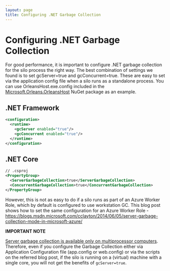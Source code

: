 ```yaml
---
layout: page
title: Configuring .NET Garbage Collection
---
```


# Configuring .NET Garbage Collection

For good performance, it is important to configure .NET garbage collection for the silo process the right way. The best combination of settings we found is to set gcServer=true and gcConcurrent=true. These are easy to set via the application config file when a silo runs as a standalone process. You can use OrleansHost.exe.config included in the [Microsoft.Orleans.OrleansHost](https://www.nuget.org/packages/Microsoft.Orleans.OrleansHost/) NuGet package as an example.

## .NET Framework

``` xml
<configuration>
  <runtime>
    <gcServer enabled="true"/>
    <gcConcurrent enabled="true"/>
  </runtime>
</configuration>
```

## .NET Core

```xml
// .csproj
<PropertyGroup>
  <ServerGarbageCollection>true</ServerGarbageCollection>
  <ConcurrentGarbageCollection>true</ConcurrentGarbageCollection>
</PropertyGroup>
```

However, this is not as easy to do if a silo runs as part of an Azure Worker Role, which by default is configured to use workstation GC. This blog post shows how to set the same configuration for an Azure Worker Role -  https://blogs.msdn.microsoft.com/cclayton/2014/06/05/server-garbage-collection-mode-in-microsoft-azure/

**IMPORTANT NOTE**

[Server garbage collection is available only on multiprocessor computers](https://msdn.microsoft.com/en-us/library/system.runtime.gcsettings.isservergc(v=vs.110).aspx). Therefore,
even if you configure the Garbage Collection either via Application Configuration file (app.config or web.config) or via the scripts on the referred blog post, if the silo is running on a (virtual) machine with a single core, you will not get the benefits of `gcServer=true`.
